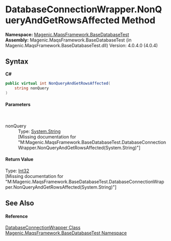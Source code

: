 # DatabaseConnectionWrapper.NonQueryAndGetRowsAffected Method 
 

**Namespace:**&nbsp;<a href="#/MAQS_4/Database_AUTOGENERATED/Magenic-MaqsFramework-BaseDatabaseTest_Namespace">Magenic.MaqsFramework.BaseDatabaseTest</a><br />**Assembly:**&nbsp;Magenic.MaqsFramework.BaseDatabaseTest (in Magenic.MaqsFramework.BaseDatabaseTest.dll) Version: 4.0.4.0 (4.0.4)

## Syntax

**C#**<br />
``` C#
public virtual int NonQueryAndGetRowsAffected(
	string nonQuery
)
```


#### Parameters
&nbsp;<dl><dt>nonQuery</dt><dd>Type: <a href="http://msdn2.microsoft.com/en-us/library/s1wwdcbf" target="_blank">System.String</a><br />\[Missing <param name="nonQuery"/> documentation for "M:Magenic.MaqsFramework.BaseDatabaseTest.DatabaseConnectionWrapper.NonQueryAndGetRowsAffected(System.String)"\]</dd></dl>

#### Return Value
Type: <a href="http://msdn2.microsoft.com/en-us/library/td2s409d" target="_blank">Int32</a><br />\[Missing <returns> documentation for "M:Magenic.MaqsFramework.BaseDatabaseTest.DatabaseConnectionWrapper.NonQueryAndGetRowsAffected(System.String)"\]

## See Also


#### Reference
<a href="#/MAQS_4/Database_AUTOGENERATED/DatabaseConnectionWrapper_Class">DatabaseConnectionWrapper Class</a><br /><a href="#/MAQS_4/Database_AUTOGENERATED/Magenic-MaqsFramework-BaseDatabaseTest_Namespace">Magenic.MaqsFramework.BaseDatabaseTest Namespace</a><br />